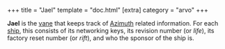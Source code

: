 +++
title = "Jael"
template = "doc.html"
[extra]
category = "arvo"
+++

**Jael** is the [vane](/docs/glossary/vane) that keeps track of
[Azimuth](/docs/glossary/azimuth) related information. For each
[ship](/docs/glossary/ship), this consists of its networking keys, its revision
number (or _life_), its factory reset number (or _rift_), and who the sponsor of the ship is.
